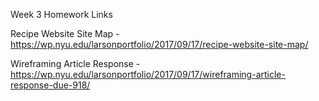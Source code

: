 Week 3 Homework Links

Recipe Website Site Map - https://wp.nyu.edu/larsonportfolio/2017/09/17/recipe-website-site-map/

Wireframing Article Response - https://wp.nyu.edu/larsonportfolio/2017/09/17/wireframing-article-response-due-918/